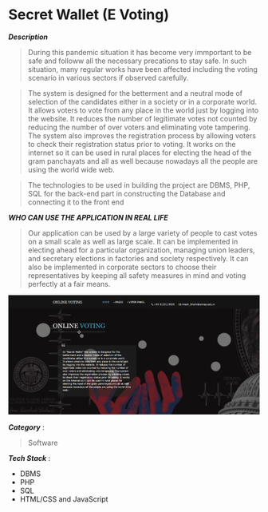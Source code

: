 # Secret Wallet (E Voting) 

***Description***
> During this pandemic situation it has become very immportant to be safe and followw all the necessary precations to stay safe. In such situation, many regular works have been affected including the voting scenario in various sectors if observed carefully.

> The system is designed for the betterment and a neutral mode of selection of the
candidates either in a society or in a corporate world. It allows voters to vote from any place in the world just by logging into the
website. 
> It reduces the number of legitimate votes not counted by reducing the
number of over voters and eliminating vote tampering. The system also improves
the registration process by allowing voters to check their registration status prior to
voting. It works on the internet so it can be used in rural places for electing the
head of the gram panchayats and all as well because nowadays all the people are
using the world wide web.

> The technologies to be used in building the project are DBMS, PHP, SQL for the
back-end part in constructing the Database and connecting it to the front end

***WHO CAN USE THE APPLICATION IN REAL LIFE***
> Our application can be used by a large variety of people to cast votes on a small
scale as well as large scale.
> It can be implemented in electing ahead for a particular organization, managing union leaders, and secretary elections in factories and society respectively. 
> It can also be implemented in corporate sectors to choose their representatives by keeping all safety measures in mind and voting perfectly at a fair means.

![](Capture.PNG)

***Category*** :
> Software

***Tech Stack*** :

- DBMS
- PHP
- SQL
- HTML/CSS and JavaScript
